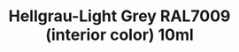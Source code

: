 ---
layout: product
title: "Hellgrau-Light Grey RAL7009 (interior color) 10ml"
price: "330" 
desc: "Acrylic Laquer 10mL"
img_path: "/assets/img/RC054.webp"
brand: "AK "
available: false
special_offer: false
new: false
soon: false
cat: "020000"
subcat: "020200"
subsubcat: "020201"
sifra: "RC054"
popular: false
---